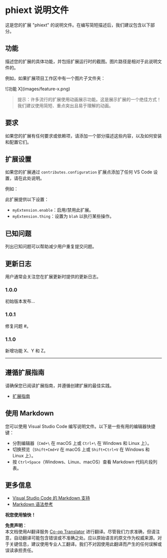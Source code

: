 <!--
CO_OP_TRANSLATOR_METADATA:
{
  "original_hash": "c7e4439ea50fbf9e2197329bb254686b",
  "translation_date": "2025-04-03T06:30:33+00:00",
  "source_file": "code\\09.UpdateSamples\\Aug\\vscode\\phiext\\README.md",
  "language_code": "zh"
}
-->
# phiext 说明文件

这是您的扩展 "phiext" 的说明文件。在编写简短描述后，我们建议包含以下部分。

## 功能

描述您的扩展的具体功能，并包括扩展运行时的截图。图片路径是相对于此说明文件的。

例如，如果扩展项目工作区中有一个图片子文件夹：

\!\[功能 X\]\(images/feature-x.png\)

> 提示：许多流行的扩展使用动画展示功能。这是展示扩展的一个绝佳方式！我们建议使用简短、重点突出且易于理解的动画。

## 要求

如果您的扩展有任何要求或依赖项，请添加一个部分描述这些内容，以及如何安装和配置它们。

## 扩展设置

如果您的扩展通过 `contributes.configuration` 扩展点添加了任何 VS Code 设置，请在此处说明。

例如：

此扩展提供以下设置：

* `myExtension.enable`：启用/禁用此扩展。
* `myExtension.thing`：设置为 `blah` 以执行某些操作。

## 已知问题

列出已知问题可以帮助减少用户重复提交问题。

## 更新日志

用户通常会关注您在扩展更新时提供的更新日志。

### 1.0.0

初始版本发布...

### 1.0.1

修复问题 #。

### 1.1.0

新增功能 X、Y 和 Z。

---

## 遵循扩展指南

请确保您已阅读扩展指南，并遵循创建扩展的最佳实践。

* [扩展指南](https://code.visualstudio.com/api/references/extension-guidelines)

## 使用 Markdown

您可以使用 Visual Studio Code 编写说明文件。以下是一些有用的编辑器快捷键：

* 分割编辑器（`Cmd+\` 在 macOS 上或 `Ctrl+\` 在 Windows 和 Linux 上）。
* 切换预览（`Shift+Cmd+V` 在 macOS 上或 `Shift+Ctrl+V` 在 Windows 和 Linux 上）。
* 按 `Ctrl+Space`（Windows、Linux、macOS）查看 Markdown 代码片段列表。

## 更多信息

* [Visual Studio Code 的 Markdown 支持](http://code.visualstudio.com/docs/languages/markdown)
* [Markdown 语法参考](https://help.github.com/articles/markdown-basics/)

**祝您使用愉快！**

**免责声明**：  
本文档使用AI翻译服务 [Co-op Translator](https://github.com/Azure/co-op-translator) 进行翻译。尽管我们力求准确，但请注意，自动翻译可能包含错误或不准确之处。应以原始语言的原文作为权威来源。对于关键信息，建议使用专业人工翻译。我们不对因使用此翻译而产生的任何误解或误读承担责任。